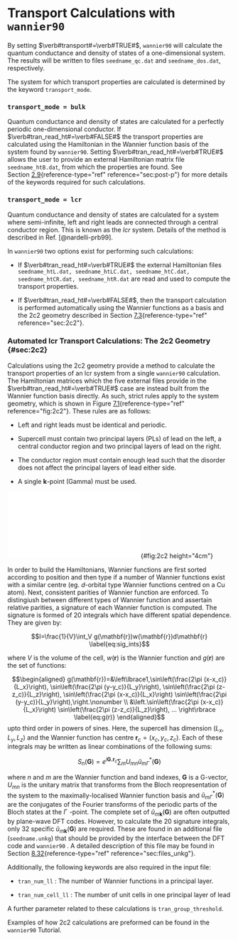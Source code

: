 # Transport Calculations with `wannier90`

By setting $\verb#transport#=\verb#TRUE#$, `wannier90` will calculate
the quantum conductance and density of states of a one-dimensional
system. The results will be written to files `seedname_qc.dat` and
`seedname_dos.dat`, respectively.

The system for which transport properties are calculated is determined
by the keyword `transport_mode`.

### `transport_mode = bulk`

Quantum conductance and density of states are calculated for a perfectly
periodic one-dimensional conductor. If
$\verb#tran_read_ht#=\verb#FALSE#$ the transport properties are
calculated using the Hamiltonian in the Wannier function basis of the
system found by `wannier90`. Setting $\verb#tran_read_ht#=\verb#TRUE#$
allows the user to provide an external Hamiltonian matrix file
`seedname_htB.dat`, from which the properties are found. See
Section [2.9](#sec:post-p){reference-type="ref" reference="sec:post-p"}
for more details of the keywords required for such calculations.

### `transport_mode = lcr`

Quantum conductance and density of states are calculated for a system
where semi-infinite, left and right leads are connected through a
central conductor region. This is known as the *lcr* system. Details of
the method is described in Ref. [@nardelli-prb99].

In `wannier90` two options exist for performing such calculations:

-   If $\verb#tran_read_ht#=\verb#TRUE#$ the external Hamiltonian files
    `seedname_htL.dat, seedname_htLC.dat, seedname_htC.dat, seedname_htCR.dat, seedname_htR.dat`
    are read and used to compute the transport properties.

-   If $\verb#tran_read_ht#=\verb#FALSE#$, then the transport
    calculation is performed automatically using the Wannier functions
    as a basis and the 2c2 geometry described in
    Section [7.3](#sec:2c2){reference-type="ref" reference="sec:2c2"}.

### Automated lcr Transport Calculations: The 2c2 Geometry {#sec:2c2}

Calculations using the 2c2 geometry provide a method to calculate the
transport properties of an lcr system from a single
`wannier90` calculation. The Hamiltonian matrices which the five
external files provide in the $\verb#tran_read_ht#=\verb#TRUE#$ case are
instead built from the Wannier function basis directly. As such, strict
rules apply to the system geometry, which is shown in
Figure [7.1](#fig:2c2){reference-type="ref" reference="fig:2c2"}. These
rules are as follows:

-   Left and right leads must be identical and periodic.

-   Supercell must contain two principal layers (PLs) of lead on the
    left, a central conductor region and two principal layers of lead on
    the right.

-   The conductor region must contain enough lead such that the disorder
    does not affect the principal layers of lead either side.

-   A single **k**-point (Gamma) must be used.

![Schematic illustration of the supercell required for 2c2 lcr
calculations, showing where each of the Hamiltonian matrices are derived
from. Four principal layers (PLs) are required plus the conductor
region.](lcr_2c2.pdf){#fig:2c2 height="4cm"}

In order to build the Hamiltonians, Wannier functions are first sorted
according to position and then type if a number of Wannier functions
exist with a similar centre (eg. *d*-orbital type Wannier functions
centred on a Cu atom). Next, consistent parities of Wannier function are
enforced. To distingiush between different types of Wannier function and
assertain relative parities, a signature of each Wannier function is
computed. The signature is formed of 20 integrals which have different
spatial dependence. They are given by:

$$I=\frac{1}{V}\int_V g(\mathbf{r})w(\mathbf{r})d\mathbf{r}
\label{eq:sig_ints}$$

where $V$ is the volume of the cell, $w(\mathbf{r})$ is the Wannier
function and $g(\mathbf{r})$ are the set of functions:

$$\begin{aligned}
g(\mathbf{r})=&\left\lbrace1,\sin\left(\frac{2\pi (x-x_c)}{L_x}\right),
											 \sin\left(\frac{2\pi (y-y_c)}{L_y}\right),
											 \sin\left(\frac{2\pi (z-z_c)}{L_z}\right),
											 \sin\left(\frac{2\pi (x-x_c)}{L_x}\right)
											 \sin\left(\frac{2\pi (y-y_c)}{L_y}\right),\right.\nonumber \\
										   &\left.\sin\left(\frac{2\pi (x-x_c)}{L_x}\right)
											 \sin\left(\frac{2\pi (z-z_c)}{L_z}\right),
											 ... \right\rbrace
\label{eq:g(r)}
\end{aligned}$$ upto third order in powers of sines. Here, the supercell
has dimension $(L_x,L_y,L_z)$ and the Wannier function has centre
$\mathbf{r}_c=(x_c,y_c,z_c)$. Each of these integrals may be written as
linear combinations of the following sums:

$$S_n(\mathbf{G})=\displaystyle{e^{i\mathbf{G.r}_{c}}\sum_{m}U_{mn}\tilde{u}_{m\Gamma}^{*}(\mathbf{G})}$$

where $n$ and $m$ are the Wannier function and band indexes,
$\mathbf{G}$ is a G-vector, $U_{mn}$ is the unitary matrix that
transforms from the Bloch reopresentation of the system to the
maximally-localised Wannier function basis and
$\tilde{u}_{m\Gamma}^{*}(\mathbf{G})$ are the conjugates of the Fourier
transforms of the periodic parts of the Bloch states at the $\Gamma\!$
-point. The complete set of $\tilde{u}_{m\mathbf{k}}(\mathbf{G})$ are
often outputted by plane-wave DFT codes. However, to calculate the 20
signature integrals, only 32 specific
$\tilde{u}_{m\mathbf{k}}(\mathbf{G})$ are required. These are found in
an additional file (`seedname.unkg`) that should be provided by the
interface between the DFT code and `wannier90` . A detailed description
of this file may be found in
Section [8.32](#sec:files_unkg){reference-type="ref"
reference="sec:files_unkg"}.

Additionally, the following keywords are also required in the input
file:

-   `tran_num_ll` : The number of Wannier functions in a principal
    layer.

-   `tran_num_cell_ll` : The number of unit cells in one principal layer
    of lead

A further parameter related to these calculations is
`tran_group_threshold`.

Examples of how 2c2 calculations are preformed can be found in the
`wannier90` Tutorial.
